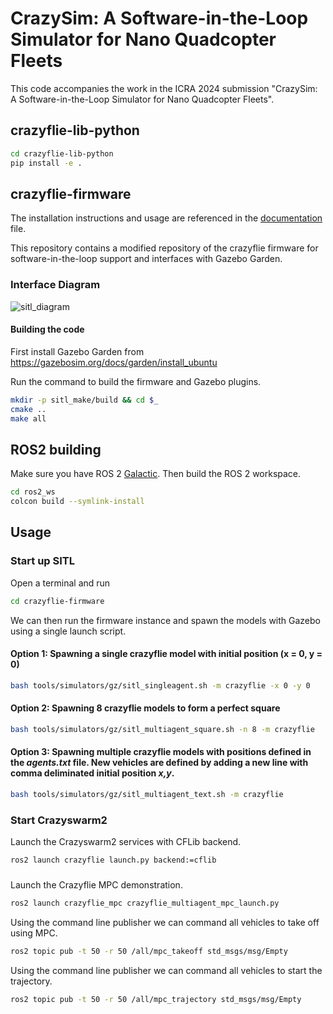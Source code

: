 # CrazySim: A Software-in-the-Loop Simulator for Nano Quadcopter Fleets
This code accompanies the work in the ICRA 2024 submission "CrazySim: A Software-in-the-Loop Simulator for Nano Quadcopter Fleets".

## crazyflie-lib-python
```bash
cd crazyflie-lib-python
pip install -e .
```

## crazyflie-firmware
The installation instructions and usage are referenced in the [documentation](https://github.com/llanesc/crazyflie-firmware/blob/sitl/documentation.md) file.

This repository contains a modified repository of the crazyflie firmware for software-in-the-loop support and interfaces with Gazebo Garden.

### Interface Diagram

![sitl_diagram](https://github.com/llanesc/crazyflie-firmware/blob/sitl/docs/images/sitl_diagram.png)

#### Building the code
First install Gazebo Garden from https://gazebosim.org/docs/garden/install_ubuntu

Run the command to build the firmware and Gazebo plugins.
```bash
mkdir -p sitl_make/build && cd $_
cmake ..
make all
```

## ROS2 building
Make sure you have ROS 2 [Galactic](https://docs.ros.org/en/galactic/Installation/Ubuntu-Install-Debians.html). Then build the ROS 2 workspace.
```bash
cd ros2_ws
colcon build --symlink-install
```


## Usage
### Start up SITL
Open a terminal and run
```bash
cd crazyflie-firmware
```

We can then run the firmware instance and spawn the models with Gazebo using a single launch script.

#### Option 1: Spawning a single crazyflie model with initial position (x = 0, y = 0)
```bash
bash tools/simulators/gz/sitl_singleagent.sh -m crazyflie -x 0 -y 0
```

#### Option 2: Spawning 8 crazyflie models to form a perfect square
```bash
bash tools/simulators/gz/sitl_multiagent_square.sh -n 8 -m crazyflie
```

#### Option 3: Spawning multiple crazyflie models with positions defined in the *agents.txt* file. New vehicles are defined by adding a new line with comma deliminated initial position *x,y*.
```bash
bash tools/simulators/gz/sitl_multiagent_text.sh -m crazyflie
```

### Start Crazyswarm2
Launch the Crazyswarm2 services with CFLib backend.
```bash
ros2 launch crazyflie launch.py backend:=cflib
```

### 
Launch the Crazyflie MPC demonstration.
```bash
ros2 launch crazyflie_mpc crazyflie_multiagent_mpc_launch.py
```

Using the command line publisher we can command all vehicles to take off using MPC.
```bash
ros2 topic pub -t 50 -r 50 /all/mpc_takeoff std_msgs/msg/Empty
```

Using the command line publisher we can command all vehicles to start the trajectory.
```bash
ros2 topic pub -t 50 -r 50 /all/mpc_trajectory std_msgs/msg/Empty
```
